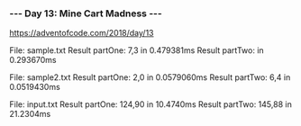 ### --- Day 13: Mine Cart Madness --- ###
https://adventofcode.com/2018/day/13


File: sample.txt
Result partOne: 7,3 in 0.479381ms
Result partTwo:  in 0.293670ms

File: sample2.txt
Result partOne: 2,0 in 0.0579060ms
Result partTwo: 6,4 in 0.0519430ms

File: input.txt
Result partOne: 124,90 in 10.4740ms
Result partTwo: 145,88 in 21.2304ms

